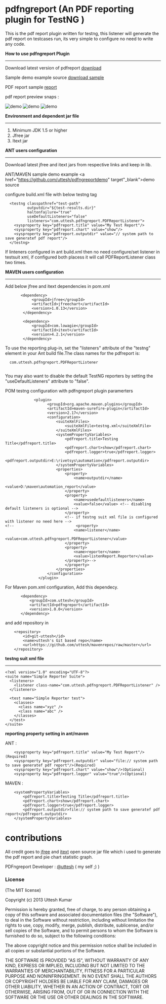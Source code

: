 pdfngreport (An PDF reporting plugin for TestNG )
===========

This is the pdf report plugin written for testng, this listener will generate the pdf report on testcases run, its very simple to configure no need to write any code.

<b>How to use pdfngreport Plugin</b>
<hr/>

Download latest version of pdfreport <a href="https://github.com/uttesh/mavenrepos/raw/master/com/uttesh/pdfngreport/1.0.0/pdfngreport-1.0.0.jar">download</a>

Sample demo example source <a href="https://github.com/uttesh/pdfngreportdemo">download sample</a>

PDF report sample <a href="https://github.com/uttesh/pdfngreportdemo/raw/master/automation_report/pdfng_report.pdf">report</a>

 pdf report preview snaps :
 
![demo](https://raw.github.com/uttesh/pdfngreportdemo/master/report_snaps/pdfngreport_1.png)
![demo](https://raw.github.com/uttesh/pdfngreportdemo/master/report_snaps/pdfngreport_2.png)
![demo](https://raw.github.com/uttesh/pdfngreportdemo/master/report_snaps/pdfngreport_3.png)

<b>Environment and dependent jar file</b>
<hr/>

1. Minimum JDK 1.5 or higher
2. Jfree jar 
3. Itext jar


<b> ANT users configuration </b>
<hr/>
Download latest jfree and itext jars from respective links and keep in lib.

ANT/MAVEN sample demo example <a href="https://github.com/uttesh/pdfngreportdemo" target"_blank">demo source</a>

configure build.xml file with below testng tag

```
  <testng classpathref="test-path"
          outputdir="${test-results.dir}"
          haltonfailure="true"
          useDefaultListeners="false"
          listeners="com.uttesh.pdfngreport.PDFReportListener">
    <sysproperty key="pdfreport.title" value="My Test Report"/>
    <sysproperty key="pdfreport.chart" value="show"/>
    <sysproperty key="pdfreport.outputdir" value="// system path to save generatef pdf report"/>
  </testng>
 ``` 
 If linteners configured in ant build.xml then no need configure/set listener in testsuit xml, if configured both placess it will call PDFReportListener class two times.


<b> MAVEN users configuration </b>
<hr/>

Add below jfree and itext dependencies in pom.xml

```
       <dependency>
            <groupId>jfree</groupId>
            <artifactId>jfreechart</artifactId>
            <version>1.0.13</version>
        </dependency>
        
        <dependency>
            <groupId>com.lowagie</groupId>
            <artifactId>itext</artifactId>
            <version>4.2.1</version>
        </dependency>
```


To use the reporting plug-in, set the "listeners" attribute of the "testng"
element in your Ant build file.The class names for the pdfreport is:

```
  com.uttesh.pdfngreport.PDFReportListener
  
```

You may also want to disable the default TestNG reporters by setting the
"useDefaultListeners" attribute to "false".

 POM testng configuration with pdfngreport plugin paramerters
 
 ``` 
              <plugin>
                    <groupId>org.apache.maven.plugins</groupId>
                    <artifactId>maven-surefire-plugin</artifactId>
                    <version>2.17</version>
                    <configuration>
                        <suiteXmlFiles>
                            <suiteXmlFile>testng.xml</suiteXmlFile>
                        </suiteXmlFiles>
                        <systemPropertyVariables>
                            <pdfreport.title>Testing Title</pdfreport.title>
                            <pdfreport.chart>show</pdfreport.chart>
                            <pdfreport.logger>true</pdfreport.logger>
                            <pdfreport.outputdir>E:\rivetsys\automation</pdfreport.outputdir>
                        </systemPropertyVariables>
                        <properties>
                            <property>
                                <name>outputdir</name>
                                <value>D:\maven\automation_report</value> 
                            </property>
                            <property>
                                <name>usedefaultlisteners</name>
                                <value>false</value> <!-- disabling default listeners is optional -->
                            </property>
                            <!-- if testng suit xml file is configured with listener no need here -->
<!--                            <property>
                                <name>listener</name>
                                <value>com.uttesh.pdfngreport.PDFReportListener</value>
                            </property>
                            <property>
                                <name>reporter</name>
                                <value>listenReport.Reporter</value>
                            </property>-->
                            </property>
                        </properties>
                    </configuration>
                </plugin>
 ``` 

For Maven pom.xml configuration, Add this dependecy.

 ``` 
        <dependency>
            <groupId>com.uttesh</groupId>
            <artifactId>pdfngreport</artifactId>
            <version>1.0.0</version>
        </dependency> 
 ```
          
and add repository in <repositories>

        <repository>
            <id>git-uttesh</id>
            <name>uttesh's Git based repo</name>
            <url>https://github.com/uttesh/mavenrepos/raw/master</url>
        </repository>

<b>testng suit xml file </b>
<hr/>

```
<?xml version="1.0" encoding="UTF-8"?>
<suite name="Simple Reporter Suite">
  <listeners>
    <listener class-name="com.uttesh.pdfngreport.PDFReportListener" />
  </listeners>

  <test name="Simple Reporter test">
    <classes>
      <class name="xyz" />
      <class name="abc" />
    </classes>
  </test>
</suite>
```
<b> reporting property setting in ant/maven</b>

ANT :
```
    <sysproperty key="pdfreport.title" value="My Test Report"/>(Required)
    <sysproperty key="pdfreport.outputdir" value="file:// system path to save generatef pdf report"/>(Required)
    <sysproperty key="pdfreport.chart" value="show"/>(Optional)
    <sysproperty key="pdfreport.logger" value="true"/>(Optional)
```    
MAVEN :
```
    <systemPropertyVariables>
        <pdfreport.title>Testing Title</pdfreport.title>
        <pdfreport.chart>show</pdfreport.chart>
        <pdfreport.logger>true</pdfreport.logger>
        <pdfreport.outputdir>file:// system path to save generatef pdf report</pdfreport.outputdir>
    </systemPropertyVariables>
```
contributions
=============

All credit goes to <a href="http://www.jfree.org/jfreechart/">jfree</a> and <a href="http://itextpdf.com/">itext</a> open source jar file which i used to generate the pdf report and pie chart statistic graph.

PDFngreport Developer : [@uttesh](https://twitter.com/uttesh) ( my self ;) )

<h3>
<a name="license" class="anchor" href="#license"><span class="mini-icon mini-icon-link"></span></a>License</h3>

<p>(The MIT license)</p>

<p>Copyright (c) 2013 Uttesh Kumar</p>

<p>Permission is hereby granted, free of charge, to any person obtaining
a copy of this software and associated documentation files (the
"Software"), to deal in the Software without restriction, including
without limitation the rights to use, copy, modify, merge, publish,
distribute, sublicense, and/or sell copies of the Software, and to
permit persons to whom the Software is furnished to do so, subject to
the following conditions:</p>

<p>The above copyright notice and this permission notice shall be
included in all copies or substantial portions of the Software.</p>

<p>THE SOFTWARE IS PROVIDED "AS IS", WITHOUT WARRANTY OF ANY KIND,
EXPRESS OR IMPLIED, INCLUDING BUT NOT LIMITED TO THE WARRANTIES OF
MERCHANTABILITY, FITNESS FOR A PARTICULAR PURPOSE AND
NONINFRINGEMENT. IN NO EVENT SHALL THE AUTHORS OR COPYRIGHT HOLDERS BE
LIABLE FOR ANY CLAIM, DAMAGES OR OTHER LIABILITY, WHETHER IN AN ACTION
OF CONTRACT, TORT OR OTHERWISE, ARISING FROM, OUT OF OR IN CONNECTION
WITH THE SOFTWARE OR THE USE OR OTHER DEALINGS IN THE SOFTWARE.</p></article>


